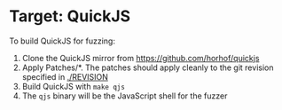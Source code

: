 # Target: QuickJS

To build QuickJS for fuzzing:

1. Clone the QuickJS mirror from https://github.com/horhof/quickjs
2. Apply Patches/\*. The patches should apply cleanly to the git revision specified in [./REVISION](./REVISION)
3. Build QuickJS with `make qjs`
4. The `qjs` binary will be the JavaScript shell for the fuzzer
